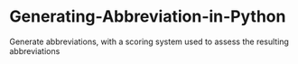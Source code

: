 # Generating-Abbreviation-in-Python
Generate abbreviations, with a scoring system used to assess the resulting abbreviations
